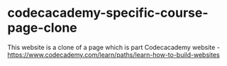 # codecacademy-specific-course-page-clone
This website is a clone of a page which is part Codecacademy website - https://www.codecademy.com/learn/paths/learn-how-to-build-websites
